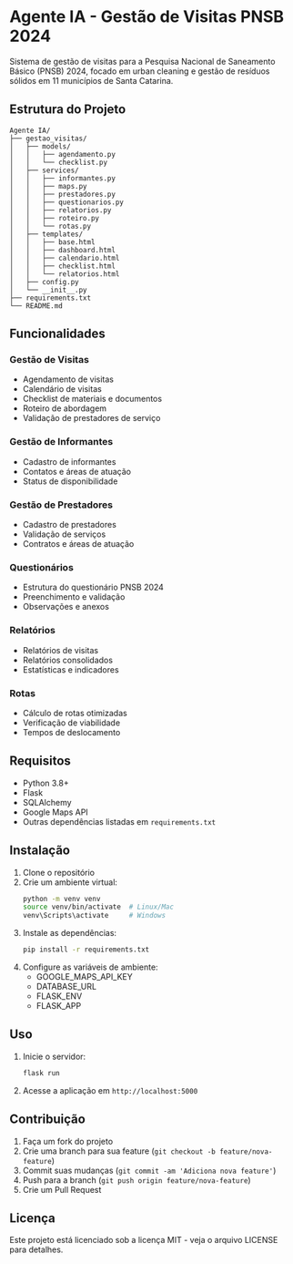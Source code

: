 # Agente IA - Gestão de Visitas PNSB 2024

Sistema de gestão de visitas para a Pesquisa Nacional de Saneamento Básico (PNSB) 2024, focado em urban cleaning e gestão de resíduos sólidos em 11 municípios de Santa Catarina.

## Estrutura do Projeto

```
Agente IA/
├── gestao_visitas/
│   ├── models/
│   │   ├── agendamento.py
│   │   └── checklist.py
│   ├── services/
│   │   ├── informantes.py
│   │   ├── maps.py
│   │   ├── prestadores.py
│   │   ├── questionarios.py
│   │   ├── relatorios.py
│   │   ├── roteiro.py
│   │   └── rotas.py
│   ├── templates/
│   │   ├── base.html
│   │   ├── dashboard.html
│   │   ├── calendario.html
│   │   ├── checklist.html
│   │   └── relatorios.html
│   ├── config.py
│   └── __init__.py
├── requirements.txt
└── README.md
```

## Funcionalidades

### Gestão de Visitas
- Agendamento de visitas
- Calendário de visitas
- Checklist de materiais e documentos
- Roteiro de abordagem
- Validação de prestadores de serviço

### Gestão de Informantes
- Cadastro de informantes
- Contatos e áreas de atuação
- Status de disponibilidade

### Gestão de Prestadores
- Cadastro de prestadores
- Validação de serviços
- Contratos e áreas de atuação

### Questionários
- Estrutura do questionário PNSB 2024
- Preenchimento e validação
- Observações e anexos

### Relatórios
- Relatórios de visitas
- Relatórios consolidados
- Estatísticas e indicadores

### Rotas
- Cálculo de rotas otimizadas
- Verificação de viabilidade
- Tempos de deslocamento

## Requisitos

- Python 3.8+
- Flask
- SQLAlchemy
- Google Maps API
- Outras dependências listadas em `requirements.txt`

## Instalação

1. Clone o repositório
2. Crie um ambiente virtual:
   ```bash
   python -m venv venv
   source venv/bin/activate  # Linux/Mac
   venv\Scripts\activate     # Windows
   ```
3. Instale as dependências:
   ```bash
   pip install -r requirements.txt
   ```
4. Configure as variáveis de ambiente:
   - GOOGLE_MAPS_API_KEY
   - DATABASE_URL
   - FLASK_ENV
   - FLASK_APP

## Uso

1. Inicie o servidor:
   ```bash
   flask run
   ```
2. Acesse a aplicação em `http://localhost:5000`

## Contribuição

1. Faça um fork do projeto
2. Crie uma branch para sua feature (`git checkout -b feature/nova-feature`)
3. Commit suas mudanças (`git commit -am 'Adiciona nova feature'`)
4. Push para a branch (`git push origin feature/nova-feature`)
5. Crie um Pull Request

## Licença

Este projeto está licenciado sob a licença MIT - veja o arquivo LICENSE para detalhes. 